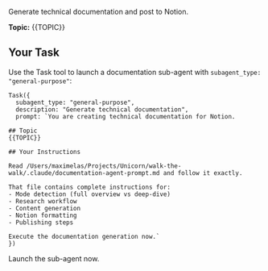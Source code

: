 Generate technical documentation and post to Notion.

**Topic:** {{TOPIC}}

## Your Task

Use the Task tool to launch a documentation sub-agent with `subagent_type: "general-purpose"`:

```
Task({
  subagent_type: "general-purpose",
  description: "Generate technical documentation",
  prompt: `You are creating technical documentation for Notion.

## Topic
{{TOPIC}}

## Your Instructions

Read /Users/maximelas/Projects/Unicorn/walk-the-walk/.claude/documentation-agent-prompt.md and follow it exactly.

That file contains complete instructions for:
- Mode detection (full overview vs deep-dive)
- Research workflow
- Content generation
- Notion formatting
- Publishing steps

Execute the documentation generation now.`
})
```

Launch the sub-agent now.
